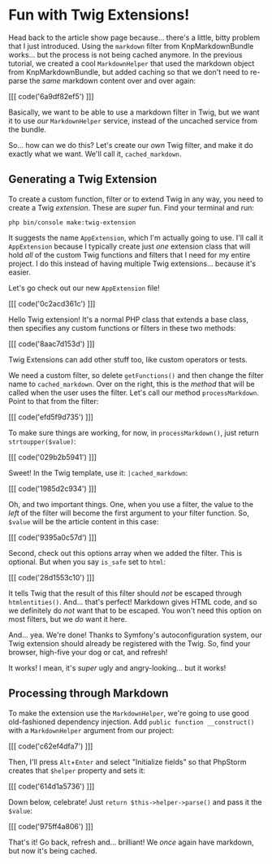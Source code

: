 # Fun with Twig Extensions!

Head back to the article show page because... there's a little, bitty problem that
I just introduced. Using the `markdown` filter from KnpMarkdownBundle works... but
the process is not being cached anymore. In the previous tutorial, we created a cool
`MarkdownHelper` that used the markdown object from KnpMarkdownBundle, but added
caching so that we don't need to re-parse the *same* markdown content over and
over again:

[[[ code('6a9df82ef5') ]]]

Basically, we want to be able to use a markdown filter in Twig, but we want
it to use *our* `MarkdownHelper` service, instead of the uncached service from the
bundle.

So... how can we do this? Let's create our *own* Twig filter, and make it do exactly
what we want. We'll call it, `cached_markdown`.

## Generating a Twig Extension

To create a custom function, filter or to extend Twig in any way, you need to create
a Twig *extension*. These are *super* fun. Find your terminal and run:

```terminal
php bin/console make:twig-extension
```

It suggests the name `AppExtension`, which I'm actually going to use. I'll call it
`AppExtension` because I typically create just *one* extension class that will hold
*all* of the custom Twig functions and filters that I need for my entire project.
I do this instead of having multiple Twig extensions... because it's easier.

Let's go check out our new `AppExtension` file!

[[[ code('0c2acd361c') ]]]

Hello Twig extension! It's a normal PHP class that extends a base class, then
specifies any custom functions or filters in these two methods:

[[[ code('8aac7d153d') ]]]

Twig Extensions can add other stuff too, like custom operators or tests.

We need a custom filter, so delete `getFunctions()` and then change the filter name
to `cached_markdown`. Over on the right, this is the *method* that will be called
when the user uses the filter. Let's call our method `processMarkdown`. Point to
that from the filter:

[[[ code('efd5f9d735') ]]]

To make sure things are working, for now, in `processMarkdown()`, just return
`strtoupper($value)`:

[[[ code('029b2b5941') ]]]

Sweet! In the Twig template, use it: `|cached_markdown`:

[[[ code('1985d2c934') ]]]

Oh, and two important things. One, when you use a filter, the value to the *left*
of the filter will become the first argument to your filter function. So, `$value`
will be the article content in this case:

[[[ code('9395a0c57d') ]]]

Second, check out this options array when we added the filter. This is optional.
But when you say `is_safe` set to `html`:

[[[ code('28d1553c10') ]]]

It tells Twig that the result of this filter should *not* be escaped through
`htmlentities()`. And... that's perfect! Markdown gives HTML code, and so we definitely
do *not* want that to be escaped. You won't need this option on most filters, but
we *do* want it here.

And... yea. We're done! Thanks to Symfony's autoconfiguration system, our Twig
extension should already be registered with the Twig. So, find your browser,
high-five your dog or cat, and refresh!

It works! I mean, it's *super* ugly and angry-looking... but it works!

## Processing through Markdown

To make the extension use the `MarkdownHelper`, we're going to use good old-fashioned
dependency injection. Add `public function __construct()` with a `MarkdownHelper`
argument from our project:

[[[ code('c62ef4dfa7') ]]]

Then, I'll press `Alt`+`Enter` and select "Initialize fields" so that PhpStorm creates
that `$helper` property and sets it:

[[[ code('614d1a5736') ]]]

Down below, celebrate! Just `return $this->helper->parse()` and pass it the `$value`:

[[[ code('975ff4a806') ]]]

That's it! Go back, refresh and... brilliant! We *once* again have markdown, but
now it's being cached.

